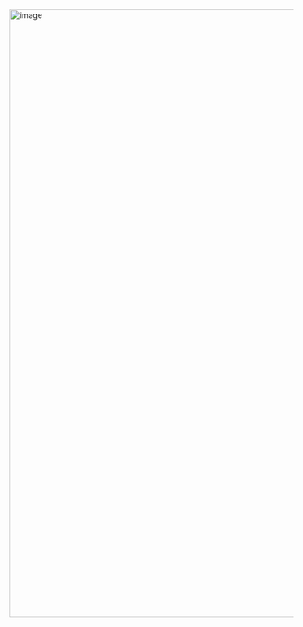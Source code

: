 <img width="1920" height="1080" alt="image" src="https://github.com/user-attachments/assets/f44a2a6e-6c72-49b5-aeff-d067ec507a4f" />
